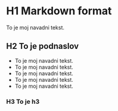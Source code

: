 # H1 Markdown format

To je moj navadni tekst.

## H2 To je podnaslov

- To je moj navadni tekst.
- To je moj navadni tekst.
- To je moj navadni tekst.
- To je moj navadni tekst.
- To je moj navadni tekst.


### H3 To je h3